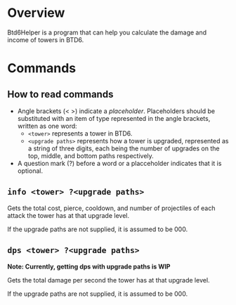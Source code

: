 # Overview

Btd6Helper is a program that can help you calculate the damage and income of towers in BTD6. 

# Commands

## How to read commands 

* Angle brackets (< >) indicate a *placeholder*. Placeholders should be substituted 
with an item of type represented in the angle brackets, written as one word:
    * `<tower>` represents a tower in BTD6. 
    * `<upgrade paths>` represents how a tower is upgraded, represented as a string of three digits, 
        each being the number of upgrades on the top, middle, and bottom paths respectively. 
* A question mark (?) before a word or a placceholder indicates that it is optional. 

## `info <tower> ?<upgrade paths>`

Gets the total cost, pierce, cooldown, and number of projectiles of each attack
the tower has at that upgrade level. 

If the upgrade paths are not supplied, it is assumed to be 000.

## `dps <tower> ?<upgrade paths>`

**Note: Currently, getting dps with upgrade paths is WIP**

Gets the total damage per second the tower has at that upgrade level. 

If the upgrade paths are not supplied, it is assumed to be 000.